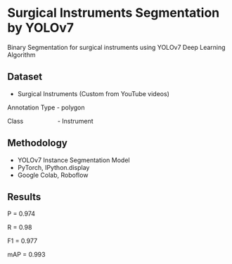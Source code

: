 # Surgical Instruments Segmentation by YOLOv7
Binary Segmentation for surgical instruments using YOLOv7 Deep Learning Algorithm

## Dataset
- Surgical Instruments (Custom from YouTube videos)

Annotation Type - polygon

Class &nbsp; &nbsp; &nbsp; &nbsp; &nbsp; &nbsp; &nbsp; &nbsp; &ensp; - Instrument

## Methodology
- YOLOv7 Instance Segmentation Model
- PyTorch, IPython.display
- Google Colab, Roboflow

## Results
P = 0.974

R = 0.98

F1 = 0.977

mAP = 0.993
